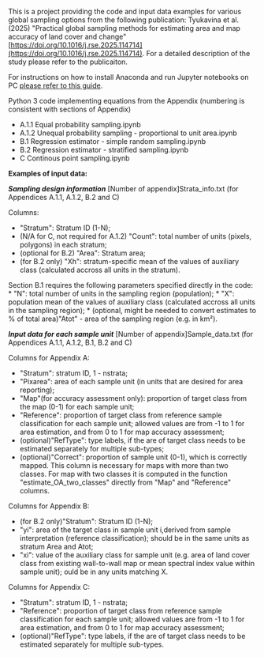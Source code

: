 This is a project providing the code and input data examples for various global sampling options from the following publication: Tyukavina et al. (2025) "Practical global sampling methods for estimating area and map accuracy of land cover and change" [https://doi.org/10.1016/j.rse.2025.114714](https://doi.org/10.1016/j.rse.2025.114714). For a detailed description of the study please refer to the publicaiton.

For instructions on how to install Anaconda and run Jupyter notebooks on PC [please refer to this guide](https://docs.google.com/document/d/197kGYTGDyz5te9KebEPLCPXVmrubweAzFACW24Qelqc/edit?usp=sharing).

Python 3 code implementing equations from the Appendix (numbering is consistent with sections of Appendix)
* A.1.1 Equal probability sampling.ipynb
* A.1.2 Unequal probability sampling - proportional to unit area.ipynb
* B.1 Regression estimator - simple random sampling.ipynb
* B.2 Regression estimator - stratified sampling.ipynb
* C Continous point sampling.ipynb

**Examples of input data:**

***Sampling design information***
[Number of appendix]Strata_info.txt (for Appendices A.1.1, A.1.2, B.2 and C)

   Columns: 
   * "Stratum": Stratum ID (1-N);
   * (N/A for C, not required for A.1.2) "Count": total number of units (pixels, polygons) in each stratum;
   * (optional for B.2) "Area": Stratum area;
   * (for B.2 only) "Xh": stratum-specific mean of the values of auxiliary class (calculated accross all units in the stratum).
 
   Section B.1 requires the following parameters specified directly in the code:
	* "N": total number of units in the sampling region (population);
	* "X": population mean of the values of auxiliary class (calculated accross all units in the sampling region);
	* (optional, might be needed to convert estimates to % of total area)"Atot" - area of the sampling region (e.g. in km²).

***Input data for each sample unit***
[Number of appendix]Sample_data.txt (for Appendices A.1.1, A.1.2, B.1, B.2 and C)

   Columns for Appendix A:
   * "Stratum": stratum ID, 1 - nstrata;
   * "Pixarea": area of each sample unit (in units that are desired for area reporting);
   * "Map"(for accuracy assessment only): proportion of target class from the map (0-1) for each sample unit;
   * "Reference": proportion of target class from reference sample classification for each sample unit; allowed values are from -1 to 1 for area estimation, and from 0 to 1 for map accuracy assessment;
   * (optional)"RefType": type labels, if the are of target class needs to be estimated separately for multiple sub-types;
   * (optional)"Correct": proportion of sample unit (0-1), which is correctly mapped. This column is necessary for maps with more than two classes. For map with two classes it is computed in the function "estimate_OA_two_classes" directly from "Map" and "Reference" columns.

   Columns for Appendix B:
   * (for B.2 only)"Stratum": Stratum ID (1-N);
   * "yi": area of the target class in sample unit i,derived from sample interpretation (reference classification); should be in the same units as stratum Area and Atot;
   * "xi": value of the auxiliary class for sample unit (e.g. area of land cover class from existing wall-to-wall map or mean spectral index value within sample unit); ould be in any units matching X.

   Columns for Appendix C:
   * "Stratum": stratum ID, 1 - nstrata;
   * "Reference": proportion of target class from reference sample classification for each sample unit; allowed values are from -1 to 1 for area estimation, and from 0 to 1 for map accuracy assessment;
   * (optional)"RefType": type labels, if the are of target class needs to be estimated separately for multiple sub-types.
